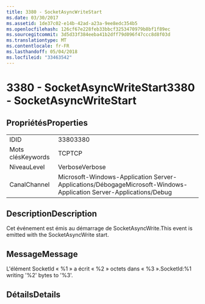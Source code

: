 ```yaml
---
title: 3380 - SocketAsyncWriteStart
ms.date: 03/30/2017
ms.assetid: 1de37c02-e14b-42ad-a23a-9ee8edc354b5
ms.openlocfilehash: 126cf67e228feb33bbcf3253470979b8bf1f89ec
ms.sourcegitcommit: 3d5d33f384eeba41b2dff79d096f47ccc8d8f03d
ms.translationtype: MT
ms.contentlocale: fr-FR
ms.lasthandoff: 05/04/2018
ms.locfileid: "33463542"
---
```

# <a name="3380---socketasyncwritestart"></a><span data-ttu-id="0b60b-102">3380 - SocketAsyncWriteStart</span><span class="sxs-lookup"><span data-stu-id="0b60b-102">3380 - SocketAsyncWriteStart</span></span>
## <a name="properties"></a><span data-ttu-id="0b60b-103">Propriétés</span><span class="sxs-lookup"><span data-stu-id="0b60b-103">Properties</span></span>  
  
|||  
|-|-|  
|<span data-ttu-id="0b60b-104">ID</span><span class="sxs-lookup"><span data-stu-id="0b60b-104">ID</span></span>|<span data-ttu-id="0b60b-105">3380</span><span class="sxs-lookup"><span data-stu-id="0b60b-105">3380</span></span>|  
|<span data-ttu-id="0b60b-106">Mots clés</span><span class="sxs-lookup"><span data-stu-id="0b60b-106">Keywords</span></span>|<span data-ttu-id="0b60b-107">TCP</span><span class="sxs-lookup"><span data-stu-id="0b60b-107">TCP</span></span>|  
|<span data-ttu-id="0b60b-108">Niveau</span><span class="sxs-lookup"><span data-stu-id="0b60b-108">Level</span></span>|<span data-ttu-id="0b60b-109">Verbose</span><span class="sxs-lookup"><span data-stu-id="0b60b-109">Verbose</span></span>|  
|<span data-ttu-id="0b60b-110">Canal</span><span class="sxs-lookup"><span data-stu-id="0b60b-110">Channel</span></span>|<span data-ttu-id="0b60b-111">Microsoft-Windows-Application Server-Applications/Débogage</span><span class="sxs-lookup"><span data-stu-id="0b60b-111">Microsoft-Windows-Application Server-Applications/Debug</span></span>|  
  
## <a name="description"></a><span data-ttu-id="0b60b-112">Description</span><span class="sxs-lookup"><span data-stu-id="0b60b-112">Description</span></span>  
 <span data-ttu-id="0b60b-113">Cet événement est émis au démarrage de SocketAsyncWrite.</span><span class="sxs-lookup"><span data-stu-id="0b60b-113">This event is emitted with the SocketAsyncWrite start.</span></span>  
  
## <a name="message"></a><span data-ttu-id="0b60b-114">Message</span><span class="sxs-lookup"><span data-stu-id="0b60b-114">Message</span></span>  
 <span data-ttu-id="0b60b-115">L'élément SocketId « %1 » a écrit « %2 » octets dans « %3 ».</span><span class="sxs-lookup"><span data-stu-id="0b60b-115">SocketId:%1 writing '%2' bytes to '%3'.</span></span>  
  
## <a name="details"></a><span data-ttu-id="0b60b-116">Détails</span><span class="sxs-lookup"><span data-stu-id="0b60b-116">Details</span></span>
